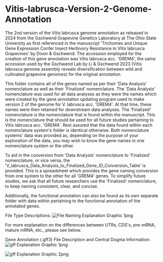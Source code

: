 # Vitis-labrusca-Version-2-Genome-Annotation
The 2nd version of the Vitis labrusca genome annotation as released in 2024 from the Gschwend Grapevine Genetics Laboratory at The Ohio State University as first referenced in the manuscript 'Trichomes and Unique Gene Expression Confer Insect Herbivory Resistance in Vitis labrusca Grapevines' by Dixon & Gschwend.  The accession employed for the creation of this gene annotation was Vitis labrusca acc. 'GREM4', the same accession used by the Gschwend Lab by Li & Gschwend 2023 (Vitis labrusca genome assembly reveals diversification between wild and cultivated grapevine genomes) for the original annotation.

This folder contains all of the genes named as per their 'Data Analysis' nomenclature as well as their 'Finalized' nomenclature.  The 'Data Analysis' nomenclature was used for all data analyses as they were the names which were created by the gene annotation updating program used to make version 2 of the genome for V. labrusca acc. 'GREM4'.  At that time, these names were then retained for downstream data analyses.  The 'Finalized' nomenclature is the nomenclature that is found within the manuscript.  This is the nomenclature that should be used for all future studies pertaining to Vitis labrusca acc. 'GREM4'.  Rest assured that the data found within each nomenclature system's folder is identical otherwise.  Both nomenclature systems' data was provided as, depending on the purpose of your exploration of the data, you may wish to know the gene names in one nomenclature system or the other.

To aid in the conversion from 'Data Analysis' nomenclature to 'Finalized' nomenclature, or vice versa, the 'V_labrusca_Data_Analysis_to_Finalized_Gene_ID_Conversion_Table' is provided.  This is a spreadsheet which provides the gene naming conversion from one system to the other for all 'GREM4' genes.  To simplify future studies, we ask that all future researchers use the 'Finalized' nomenclature, to keep naming consistent, clear, and concise.

Additionally, the functional annotation can also be found as its own separate folder with data within pertaining to the functional annotation of the annotated genes.

File Type Descriptions:
![File Naming Explanation Graphic 1png](https://github.com/cdixo/Vitis-labrusca-Version-2-Genome-Annotation/assets/114014537/f6cd7fee-ffc8-4e31-82d1-15feb332ee2c)


For more explanation on the differences between UTRs, CDS's, pre-mRNA, mature mRNA, etc., please see below.

Gene Annotation (.gff3) File Description and Central Dogma Information:
![gff Explanation Graphic 1png](https://github.com/cdixo/Vitis-labrusca-Version-2-Genome-Annotation/assets/114014537/237afb74-c3ce-435e-bbd8-2e639de62825)

![gff Explanation Graphic 2png](https://github.com/cdixo/Vitis-labrusca-Version-2-Genome-Annotation/assets/114014537/583d8f0c-2a04-487a-96e5-52fe9cee93d7)

